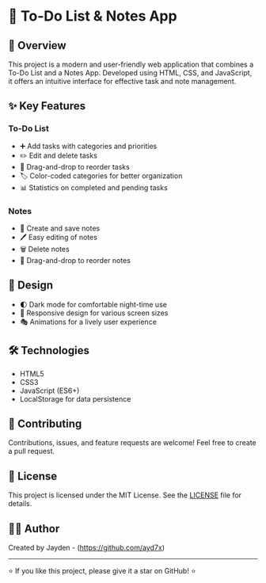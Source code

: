 # 📝 To-Do List & Notes App

## 🌟 Overview

This project is a modern and user-friendly web application that combines a To-Do List and a Notes App. Developed using HTML, CSS, and JavaScript, it offers an intuitive interface for effective task and note management.

## ✨ Key Features

### To-Do List
- ➕ Add tasks with categories and priorities
- ✏️ Edit and delete tasks
- 🔄 Drag-and-drop to reorder tasks
- 🏷️ Color-coded categories for better organization
- 📊 Statistics on completed and pending tasks

### Notes
- 📌 Create and save notes
- 🖊️ Easy editing of notes
- 🗑️ Delete notes
- 🔀 Drag-and-drop to reorder notes

## 🎨 Design

- 🌓 Dark mode for comfortable night-time use
- 📱 Responsive design for various screen sizes
- 🎭 Animations for a lively user experience

## 🛠️ Technologies

- HTML5
- CSS3
- JavaScript (ES6+)
- LocalStorage for data persistence

## 🤝 Contributing

Contributions, issues, and feature requests are welcome! Feel free to create a pull request.

## 📜 License

This project is licensed under the MIT License. See the [LICENSE](LICENSE) file for details.

## 👨‍💻 Author

Created by Jayden - (https://github.com/ayd7x)

---

⭐️ If you like this project, please give it a star on GitHub! ⭐️
